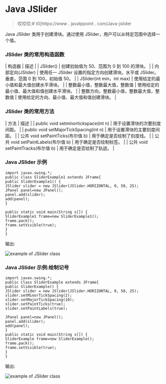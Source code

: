 # Java JSlider

> 哎哎哎:# t0]https://www . javatppoint . com/Java-jslider

Java JSlider 类用于创建滑块。通过使用 JSlider，用户可以从特定范围中选择一个值。

### JSlider 类的常用构造函数

| 构造器 | 描述 |
| JSlider() | 创建初始值为 50、范围为 0 到 100 的滑块。 |
| 内部定向(JSlider) | 使用任一 JSlider 设置的指定方向创建滑块。水平或 JSlider。垂直，范围 0 到 100，初始值 50。 |
| JSlider(int min，int max) | 使用给定的最小值和最大值创建水平滑块。 |
| 整数最小值，整数最大值，整数值 | 使用给定的最小值、最大值和值创建水平滑块。 |
| 整数方向，整数最小值，整数最大值，整数值 | 使用给定的方向、最小值、最大值和值创建滑块。 |

### JSlider 类的常用方法

| 方法 | 描述 |
| public void setminortickspace(int n) | 用于设置滑块的次要刻度间距。 |
| public void setMajorTickSpacing(int n) | 用于设置滑块的主要刻度间距。 |
| 公共 void setPaintTicks(布尔值 b) | 用于确定是否绘制了刻度线。 |
| 公共 void setPaintLabels(布尔值 b) | 用于确定是否绘制标签。 |
| 公共 void setPaintTracks(布尔值 b) | 用于确定是否绘制了轨迹。 |

### Java JSlider 示例

```
import javax.swing.*;
public class SliderExample1 extends JFrame{
public SliderExample1() {
JSlider slider = new JSlider(JSlider.HORIZONTAL, 0, 50, 25);
JPanel panel=new JPanel();
panel.add(slider);
add(panel);
}

public static void main(String s[]) {
SliderExample1 frame=new SliderExample1();
frame.pack();
frame.setVisible(true);
}
}

```

输出:

![example of JSlider class](../Images/571bd00ec0cedbf66eebd9c09000a727.png)

### Java JSlider 示例:绘制记号

```
import javax.swing.*;
public class SliderExample extends JFrame{
public SliderExample() {
JSlider slider = new JSlider(JSlider.HORIZONTAL, 0, 50, 25);
slider.setMinorTickSpacing(2);
slider.setMajorTickSpacing(10);
slider.setPaintTicks(true);
slider.setPaintLabels(true);

JPanel panel=new JPanel();
panel.add(slider);
add(panel);
}
public static void main(String s[]) {
SliderExample frame=new SliderExample();
frame.pack();
frame.setVisible(true);
}
}

```

输出:

![example of JSlider class](../Images/d5625bd0e3e87ca8fd67e86ad3a9a351.png)